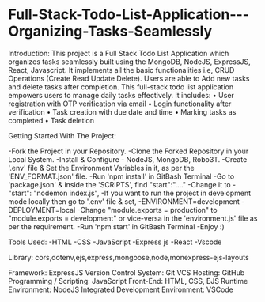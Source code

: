 # Full-Stack-Todo-List-Application---Organizing-Tasks-Seamlessly
Introduction:
This project is a Full Stack Todo List Application which organizes tasks seamlessly  built using the MongoDB, NodeJS, ExpressJS, React, Javascript. It implements all the basic functionalities i.e, CRUD Operations (Create Read Update Delete). Users are able to Add new tasks and delete tasks after completion.
This full-stack todo list application empowers users to manage daily tasks effectively. It includes: 
• User registration with OTP verification via email 
• Login functionality after verification 
• Task creation with due date and time 
• Marking tasks as completed 
• Task deletion 

Getting Started With The Project:

-Fork the Project in your Repository.
-Clone the Forked Repository in your Local System.
-Install & Configure - NodeJS, MongoDB, Robo3T.
-Create '.env' file & Set the Environment Variables in it, as per the 'ENV_FORMAT.json' file.
-Run 'npm install' in GitBash Terminal
-Go to 'package.json' & inside the 'SCRIPTS', find "start":"...."
-Change it to - "start": "nodemon index.js",
-If you want to run the project in development mode locally then go to '.env' file & set,
-ENVIRONMENT=development
-DEPLOYMENT=local
-Change "module.exports = production" to "module.exports = development" or vice-versa in the 'environment.js' file as per the requirement.
-Run 'npm start' in GitBash Terminal
-Enjoy :)

Tools Used:
-HTML
-CSS
-JavaScript
-Express js
-React
-Vscode

Library:
cors,dotenv,ejs,express,mongoose,node,monexpress-ejs-layouts

Framework: ExpressJS
Version Control System: Git
VCS Hosting: GitHub
Programming / Scripting: JavaScript
Front-End: HTML, CSS, EJS
Runtime Environment: NodeJS
Integrated Development Environment: VSCode
      

